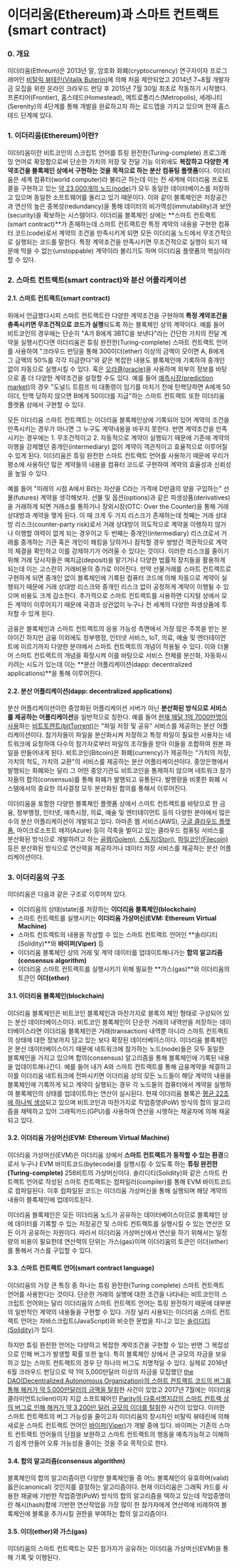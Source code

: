 # 이더리움\(Ethereum\)과 스마트 컨트랙트\(smart contract\)

### 0. 개요

이더리움\(Ethreum\)은 2013년 말, 암호화 화폐\(cryptocurrency\) 연구자이자 프로그래머인 [비탈릭 뷰테린\(Vitalik Buterin\)](https://en.wikipedia.org/wiki/Vitalik_Buterin)에 의해 처음 제안되었고 2014년 7~8월 개발자금 모집을 위한 온라인 크라우드 펀딩 후 2015년 7월 30일 최초로 작동하기 시작했다. 프론티어\(Frontier\), 홈스테드\(Homestead\), 메트로폴리스\(Metropolis\), 세레니티\(Serenity\)의 4단계를 통해 개발을 완료하고자 하는 로드맵을 가지고 있으며 현재 홈스테드 단계에 있다.

### 1. 이더리움\(Ethereum\)이란?

이더리움이란 비트코인의 스크립트 언어를 튜링 완전한\(Turing-complete\) 프로그래밍 언어로 확장함으로써 단순한 가치의 저장 및 전달 기능 이외에도 **복잡하고 다양한 계약조건을 블록체인 상에서 구현하는 것을 목적으로 하는 분산 컴퓨팅 플랫폼**이다. 이더리움은 세계 컴퓨터\(world computer\)라 불리곤 하는데 이는 전 세계에 이더리움 프로토콜을 구현하고 있는 [약 23,000개의 노드\(node\)](https://www.ethernodes.org/network/1)가 모두 동일한 데이터베이스를 저장하고 있으며 동일한 소프트웨어를 돌리고 있기 때문이다. 이와 같이 블록체인은 저장공간과 연산의 높은 중복성\(redundancy\)을 통해 데이터의 비가역성\(immutability\)과 보안\(security\)을 확보하는 시스템이다. 이더리움 블록체인 상에는 **스마트 컨트랙트\(smart contract\)**가 존재하는데 스마트 컨트랙트란 특정 계약의 내용을 구현한 컴퓨터 코드\(code\)로서 계약의 조건을 만족시키게 되면 모든 이더리움 노드에서 무조건적으로 실행되는 코드를 말한다. 특정 계약조건을 만족시키면 무조건적으로 실행이 되기 때문에 막을 수 없는\(unstoppable\) 계약이라 불리기도 하며 이더리움 플랫폼의 핵심이라 할 수 있다.

### 2. 스마트 컨트랙트\(smart contract\)와 분산 어플리케이션

#### 2.1. 스마트 컨트랙트\(smart contract\)

위에서 언급했다시피 스마트 컨트랙트란 다양한 계약조건을 구현하여 **특정 계약조건을 충족시키면 무조건적으로 코드가 실행**되도록 하는 블록체인 상의 계약이다. 예를 들어 비트코인의 경우에는 단순히 "A가 B에게 3BTC을 보낸다"라는 간단한 가치의 전달 계약을 실행시킨다면 이더리움은 튜링 완전한\(Turing-complete\) 스마트 컨트랙트 언어를 사용하여 "크라우드 펀딩을 통해 300이더\(ether\) 이상의 금액이 모이면 A, B에게 그 금액의 50%를 각각 지급한다"와 같은 복잡한 내용도 블록체인에 기록하여 중개인 없이 자동으로 실행시킬 수 있다. 혹은 [오라클\(oracle\)](https://blockchainhub.net/blockchain-oracles/)을 사용하며 외부의 정보를 바탕으로 좀 더 다양한 계약조건을 설정할 수도 있다. 예를 들어 [예측시장\(prediction market\)](https://en.wikipedia.org/wiki/Prediction_market)의 경우 "도널드 트럼프 미 대통령이 임기를 마치기 전에 탄핵당하면 A에게 50이더, 탄핵 당하지 않으면 B에게 50이더를 지급"하는 스마트 컨트랙트 또한 이더리움 플랫폼 상에서 구현할 수 있다.

모든 이더리움 스마트 컨트랙트는 이더리움 블록체인상에 기록되어 있어 계약의 조건을 만족시키는 경우가 아니면 그 누구도 계약내용을 바꾸지 못한다. 반면 계약조건을 만족시키는 경우에는 1. 무조건적이고 2. 자동적으로 계약이 실행되기 때문에 기존에 계약의 이행을 강제했던 중개인\(intermediary\) 없이 계약이 객관적이고 효율적으로 이루어질 수 있게 된다. 이더리움은 튜링 완전한 스마트 컨트랙트 언어를 사용하기 때문에 우리가 평소에 사용하던 많은 계약들의 내용을 컴퓨터 코드로 구현하여 계약의 효율성과 신뢰성을 높일 수 있다.

예를 들어 "미래의 시점 A에서 B라는 자산을 C라는 가격에 D만큼의 양을 구입하는" 선물\(futures\) 계약을 생각해보자. 선물 및 옵션\(options\)과 같은 파생상품\(derivatives\)을 거래하게 되면 거래소를 통하거나 장외시장\(OTC: Over the Counter\)을 통해 거래 상대방과 계약을 맺게 된다. 이 때 크게 두 가지 리스크가 존재하는데 첫째는 거래 상대방 리스크\(counter-party risk\)로서 거래 상대방이 의도적으로 계약을 이행하지 않거나 이행할 여력이 없게 되는 경우이고 두 번째는 중개인\(intermediary\) 리스크로서 거래를 중개하는 기관 혹은 개인이 해킹을 당하거나 잠적할 경우 쌍방간 객관적으로 계약의 체결을 확인하고 이를 강제하기가 어려울 수 있다는 것이다. 이러한 리스크를 줄이기 위해 거래 당사자들은 예치금\(deposit\)을 맡기거나 다양한 법률적 장치들을 활용하게 되는데 이는 고스란히 거래비용의 증가로 이어진다. 만약 선물거래를 스마트 컨트랙트로 구현하게 되면 중개인 없이 블록체인에 기록된 컴퓨터 코드에 의해 자동으로 계약이 실행되기 때문에 거래 상대방 리스크와 중개인 리스크 없이 공정하게 계약이 이행될 수 있으며 비용도 크게 감소한다. 추가적으로 스마트 컨트랙트를 사용하면 디지털 상에서 모든 계약이 이루어지기 때문에 국경과 상관없이 누구나 전 세계의 다양한 파생상품에 투자할 수 있게 된다.

금융은 블록체인과 스마트 컨트랙트의 응용 가능성 측면에서 가장 많은 주목을 받는 분야이긴 하지만 금융 이외에도 정부행정, 인터넷 서비스, IoT, 의료, 예술 및 엔터테이먼트에 이르기까지 다양한 분야에서 스마트 컨트랙트의 개념이 적용될 수 있다. 이와 더불어 스마트 컨트랙트의 개념을 확장시켜 이를 바탕으로 서비스 전체를 분산화, 자동화시키려는 시도가 있는데 이는 **분산 어플리케이션\(dapp: decentralized applications\)**을 통해 이루어진다.

#### 2.2. 분산 어플리케이션\(dapp: decentralized applications\)

분산 어플리케이션이란 중앙화된 어플리케이션 서버가 아닌 **분산화된 방식으로 서비스를 제공하는 어플리케이션**을 일반적으로 칭한다. 예를 들어 [현재 매달 1억 7000만명이 사용](http://www.bittorrent.com/company/about)하는 [비트토렌트\(bitTorrent\)](http://www.bittorrent.com/)는 "파일 저장 및 공유" 서비스를 제공하는 분산 어플리케이션이다. 참가자들이 파일을 분산화시켜 저장하고 특정 파일이 필요한 사용자는 네트워크에 요청하여 다수의 참가자로부터 파일의 조각들을 받아 이들을 조합하여 원본 파일을 만들어내게 된다. 비트코인\(Bitcoin\)은 화폐\(currency\)가 제공하는 "가치의 저장, 가치의 척도, 가치의 교환"의 서비스를 제공하는 분산 어플리케이션이다. 중앙은행에서 발행되는 화폐와는 달리 그 어떤 중앙기관도 비트코인을 통제하지 않으며 네트워크 참가자들의 합의\(consensus\)를 통해 화폐가 발행되고 유통된다. 발행량을 비롯한 화폐 시스템에서의 중요한 의사결정 모두 분산화된 합의를 통해서 이루어진다.

이더리움을 포함한 다양한 블록체인 플랫폼 상에서 스마트 컨트랙트를 바탕으로 한 금융, 정부행정, 인터넷, 예측시장, 의료, 예술 및 엔터테이먼트 등의 다양한 분야에서 많은 수의 분산 어플리케이션이 개발되고 있다. 아마존 웹 서비스\(AWS\), [구글 클라우드 플랫폼](https://cloud.google.com/), 마이크로소프트 애저\(Azure\) 등이 각축을 벌이고 있는 클라우드 컴퓨팅 서비스를 분산화된 방식으로 개발하려고 하는 [골렘\(Golem\)](https://golem.network/), [스토지\(Storj\)](https://storj.io/), [파일코인\(Filecoin\)](https://filecoin.io/) 등은 분산화된 방식으로 연산력을 제공하거나 데이터 저장 서비스를 제공하는 분산 어플리케이션이다.

### 3. 이더리움의 구조

이더리움은 다음과 같은 구조로 이루어져 있다.

* 이더리움의 상태\(state\)를 저장하는 **이더리움 블록체인\(blockchain\)** 
* 스마트 컨트랙트를 실행시키는 **이더리움 가상머신\(EVM: Ethereum Virtual Machine\)**
* 스마트 컨트랙트의 내용을 작성할 수 있는 스마트 컨트랙트 언어인 **솔리디티\(Solidity\)**와 **바이퍼\(Viper\)** 등
* 이더리움 블록체인 상의 거래 및 계약 데이터를 업데이트해나가는 **합의 알고리즘\(consensus algorithm\)**
* 이더리움 스마트 컨트랙트를 실행시키기 위해 필요한 **가스\(gas\)**와 이더리움의 토큰인 **이더\(ether\)**

#### 3.1. 이더리움 블록체인\(blockchain\)

이더리움 블록체인은 비트코인 블록체인과 마찬가지로 블록의 체인 형태로 구성되어 있는 분산 데이터베이스이다. 비트코인 블록체인이 단순한 거래의 내역만을 저장하는 데이터베이스라면 이더리움 블록체인은 거래\(transaction\) 내역뿐 아니라 스마트 컨트랙트의 상태에 대한 정보까지 담고 있는 보다 확장된 데이터베이스이다. 이더리움 블록체인은 분산 데이터베이스이기 때문에 네트워크에 참가하는 노드\(node\)들은 모두 동일한 블록체인을 가지고 있으며 합의\(consensus\) 알고리즘을 통해 블록체인에 기록된 내용을 업데이트해나간다. 예를 들어 내가 A와 스마트 컨트랙트를 통해 금융계약을 체결하고 이를 이더리움 네트워크에 전파시키면 이더리움 상의 모든 노드들이 해당 계약의 내용을 블록체인에 기록하게 되고 계약이 실행되는 경우 각 노드들의 컴퓨터에서 계약을 실행하여 블록체인의 상태를 업데이트하는 연산이 실시된다. 현재 이더리움 블록은 [평균 22초에 하나씩 생성](https://ethstats.net/)되고 있으며 비트코인과 마찬가지로 작업증명\(PoW\) 방식의 합의 알고리즘을 채택하고 있어 그래픽카드\(GPU\)를 사용하여 연산을 시행하는 채굴자에 의해 채굴되고 있다.

#### 3.2. 이더리움 가상머신\(EVM: Ethereum Virtual Machine\)

이더리움 가상머신\(EVM\)은 이더리움 상에서 **스마트 컨트랙트가 동작할 수 있는 환경**으로서 누구나 EVM 바이트코드\(bytecode\)를 실행시킬 수 있도록 하는 **튜링 완전한\(Turing-complete\)** 256비트의 가상머신이다. 솔리디티\(Solidity\)와 같은 스마트 컨트랙트 언어로 작성된 스마트 컨트랙트는 컴파일러\(compiler\)를 통해 EVM 바이트코드로 컴파일된다. 이후 컴파일된 코드는 이더리움 가상머신을 통해 실행되며 해당 계약의 내용이 블록체인에 업데이트된다.

이더리움 블록체인은 모든 이더리움 노드가 공유하는 데이터베이스이므로 블록체인 상에 데이터를 기록할 수 있는 저장공간 및 스마트 컨트랙트를 실행시킬 수 있는 연산은 모든 이가 공유하는 자원이다. 따라서 이더리움 가상머신에서 연산을 하기 위해서는 일정량의 비용이 필요한데 연산력의 단위는 가스\(gas\)이며 이더리움의 토큰인 이더\(ether\)를 통해서 가스를 구입할 수 있다.

#### 3.3. 스마트 컨트랙트 언어\(smart contract language\)

이더리움의 가장 큰 특징 중 하나는 튜링 완전한\(Turing complete\) 스마트 컨트랙트 언어를 사용한다는 것이다. 단순한 거래의 실행에 대한 조건을 나타내는 비트코인의 스크립트 언어와는 달리 이더리움의 스마트 컨트랙트 언어는 튜링 완전하기 때문에 대부분의 일반적인 계약의 내용들을 구현할 수 있다. 가장 널리 사용되는 이더리움 스마트 컨트랙트 언어는 자바스크립트\(JavaScript\)와 비슷한 문법을 지니고 있는 [솔리디티\(Solidity\)](https://solidity.readthedocs.io/en/develop/)가 있다.

하지만 튜링 완전한 언어는 다양하고 복잡한 계약조건을 구현할 수 있는 반면 그 복잡성으로 인해 버그가 발생할 확률 또한 높다. 특히 블록체인 상에서 큰 규모의 자금을 보유하고 있는 스마트 컨트랙트의 경우 단 하나의 버그도 치명적일 수 있다. 실제로 2016년 6월 크라우드 펀딩으로 약 1억 5,000만달러 이상의 자금을 모집했던 [the DAO\(Decentralized Autonomous Organization\)의 스마트 컨트랙트 코드의 버그를 통해 해커가 약 5,000만달러의 금액을 탈취](https://www.wired.com/2016/06/50-million-hack-just-showed-dao-human/)한 사건이 있었고 2017년 7월에는 이더리움 클라이언트\(client\)이자 지갑 소프트웨어인 [Parity의 다중서명지갑의 스마트 컨트랙 상의 버그로 인해 해커가 약 3,200만 달러 규모의 이더를 탈취](https://www.cryptocoinsnews.com/hackers-seize-32-million-in-parity-wallet-breach/)한 사건이 있었다. 이러한 스마트 컨트랙트의 버그 가능성을 줄이고자 이더리움의 창시자인 비탈릭 뷰테린에 의해 새로운 스마트 컨트랙트 언어인 [바이퍼\(Viper\)](https://github.com/ethereum/viper)가 개발 중에 있다. 바이퍼는 기존의 스마트 컨트랙트 언어들의 단점을 보완하고 스마트 컨트랙트의 행동을 예측가능하고 이해하기 쉽게 만들어 오류 가능성을 줄이는 것을 주요 목적으로 한다.

#### 3.4. 합의 알고리즘\(consensus algorithm\)

블록체인의 합의 알고리즘이란 다양한 블록체인들 중 어느 블록체인이 유효하며\(valid\) 옳은\(canonical\) 것인지를 결정하는 알고리즘이다. 현재 이더리움은 그래픽 카드를 사용한 채굴에 기반한 작업증명\(PoW\) 방식의 합의 알고리즘을 택하고 있는데 작업증명이란 해시\(hash\)함에 기반한 연산작업을 가장 많이 한 참가자에게 연산력에 비례하여 블록체인에 블록을 추가시킬 권한을 부여하는 합의 알고리즘이다.

#### 3.5. 이더\(ether\)와 가스\(gas\)

이더리움의 스마트 컨트랙트는 모든 참가자가 공유하는 이더리움 가상머신\(EVM\)을 통해 기록 및 이행된다.  

